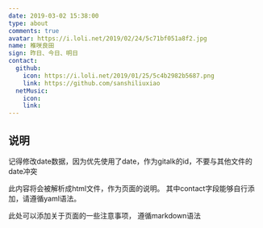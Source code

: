 ```yaml
---
date: 2019-03-02 15:38:00
type: about
comments: true
avatar: https://i.loli.net/2019/02/24/5c71bf051a8f2.jpg
name: 椎咲良田
sign: 昨日、今日、明日
contact:
  github:
    icon: https://i.loli.net/2019/01/25/5c4b2982b5687.png
    link: https://github.com/sanshiliuxiao
  netMusic:
    icon: 
    link:
---
```


## 说明

记得修改date数据，因为优先使用了date，作为gitalk的id，不要与其他文件的date冲突

此内容将会被解析成html文件，作为页面的说明。
其中contact字段能够自行添加，请遵循yaml语法。

此处可以添加关于页面的一些注意事项， 遵循markdown语法

